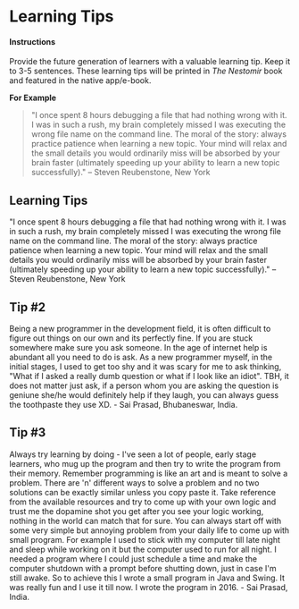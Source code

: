 # Learning Tips

#### Instructions

Provide the future generation of learners with a valuable learning tip. Keep it to 3-5 sentences. These learning tips will be printed in _The Nestomir_ book and featured in the native app/e-book.

**For Example**

> "I once spent 8 hours debugging a file that had nothing wrong with it. I was in such a rush, my brain completely missed I was executing the wrong file name on the command line. The moral of the story: always practice patience when learning a new topic. Your mind will relax and the small details you would ordinarily miss will be absorbed by your brain faster (ultimately speeding up your ability to learn a new topic successfully)." – Steven Reubenstone, New York

## Learning Tips

"I once spent 8 hours debugging a file that had nothing wrong with it. I was in such a rush, my brain completely missed I was executing the wrong file name on the command line. The moral of the story: always practice patience when learning a new topic. Your mind will relax and the small details you would ordinarily miss will be absorbed by your brain faster (ultimately speeding up your ability to learn a new topic successfully)." – Steven Reubenstone, New York

## Tip #2
Being a new programmer in the development field, it is often difficult to figure out things on our own and its perfectly fine. If you are stuck somewhere make sure you ask someone. In the age of internet help is abundant all you need to do is ask. As a new programmer myself, in the initial stages, I used to get too shy and it was scary for me to ask thinking, "What if I asked a really dumb question or what if I look like an idiot". TBH, it does not matter just ask, if a person whom you are asking the question is geniune she/he would definitely help if they laugh, you can always guess the toothpaste they use XD. - Sai Prasad, Bhubaneswar, India.

## Tip #3
Always try learning by doing - I've seen a lot of people, early stage learners, who mug up the program and then try to write the program from their memory. Remember programming is like an art and is meant to solve a problem. There are 'n' different ways to solve a problem and no two solutions can be exactly similar unless you copy paste it. Take reference from the available resources and try to come up with your own logic and trust me the dopamine shot you get after you see your logic working, nothing in the world can match that for sure.
You can always start off with some very simple but annoying problem from your daily life to come up with small program. For example I used to stick with my computer till late night and sleep while working on it but the computer used to run for all night. I needed a program where I could just schedule a time and make the computer shutdown with a prompt before shutting down, just in case I'm still awake. So to achieve this I wrote a small program in Java and Swing. It was really fun and I use it till now. I wrote the program in 2016. - Sai Prasad, India.